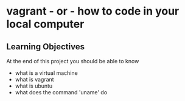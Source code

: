 # vagrant - or - how to code in your local computer
## Learning Objectives
At the end of this project you should be able to know
* what is a virtual machine
* what is vagrant
* what is ubuntu
* what does the command 'uname' do
